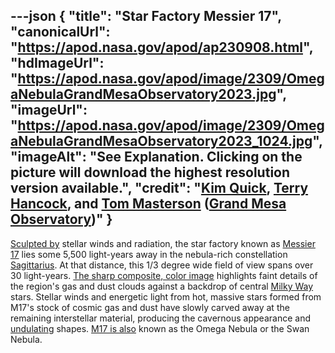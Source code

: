 ---json
{
  "title": "Star Factory Messier 17",
  "canonicalUrl": "https://apod.nasa.gov/apod/ap230908.html",
  "hdImageUrl": "https://apod.nasa.gov/apod/image/2309/OmegaNebulaGrandMesaObservatory2023.jpg",
  "imageUrl": "https://apod.nasa.gov/apod/image/2309/OmegaNebulaGrandMesaObservatory2023_1024.jpg",
  "imageAlt": "See Explanation. Clicking on the picture will download the highest resolution version available.",
  "credit": "[Kim Quick](mailto:%20kimquick79%20[at]%20gmail%20[dot]%20com), [Terry Hancock](https://www.downunderobservatory.com/), and [Tom Masterson](https://www.transientastronomer.com/) ([Grand Mesa Observatory](https://www.grandmesaobservatory.com/))"
}
---

[Sculpted by](https://apod.nasa.gov/apod/ap030821.html) stellar winds and radiation, the star factory known as [Messier 17](http://en.wikipedia.org/wiki/Messier_17) lies some 5,500 light-years away in the nebula-rich constellation [Sagittarius](http://www.hawastsoc.org/deepsky/sgr/index.html). At that distance, this 1/3 degree wide field of view spans over 30 light-years. [The sharp composite, color image](https://www.flickr.com/photos/transientastro/53148661858/) highlights faint details of the region's gas and dust clouds against a backdrop of central [Milky Way](https://apod.nasa.gov/apod/ap130531.html) stars. Stellar winds and energetic light from hot, massive stars formed from M17's stock of cosmic gas and dust have slowly carved away at the remaining interstellar material, producing the cavernous appearance and [undulating](https://apod.nasa.gov/apod/ap040828.html) shapes. [M17 is also](http://www.spitzer.caltech.edu/images/1972-ssc2008-21a1-M17-Celestial-Sea-of-Stars) known as the Omega Nebula or the Swan Nebula.
